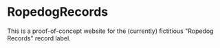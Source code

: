 # RopedogRecords
This is a proof-of-concept website for the (currently) fictitious "Ropedog Records" record label.
